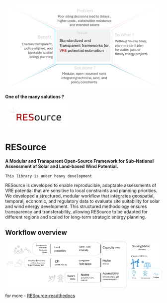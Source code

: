 <img src="docs/source/_static/Issue_msg_box.png" alt="Issue" width="600"/>


__One of the many solutions ?__


<img src="docs/source/_static/RESource_logo.png" alt="RESource logo" width="200"/>

# RESource 

__A Modular and Transparent Open-Source Framework for Sub-National Assessment of Solar and Land-based Wind Potential.__

```{warning}
This library is under heavy development
```

RESource is developed to enable reproducible, adaptable assessments of VRE potential that are sensitive to local constraints and planning priorities. We developed a structured, modular workflow that integrates geospatial, temporal, economic, and regulatory data to evaluate site suitability for solar and wind energy development. This structured methodology ensures transparency and transferability, allowing RESource to be adapted for different regions and scaled for long-term strategic energy planning.


## Workflow overview
<img src="docs/source/_static/high_level_workflow.png" alt="high_level_workflow" width="1000"/>

for more - [RESource-readthedocs](https://deltae-resource.readthedocs.io/en/latest/)
